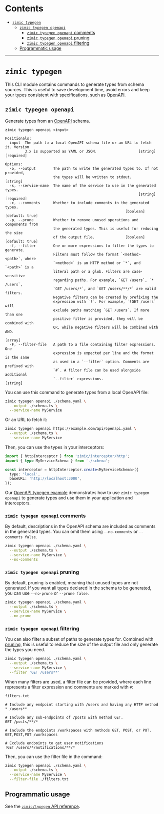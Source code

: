 # Contents <!-- omit from toc -->

- [`zimic typegen`](#zimic-typegen)
  - [`zimic typegen openapi`](#zimic-typegen-openapi)
    - [`zimic typegen openapi` comments](#zimic-typegen-openapi-comments)
    - [`zimic typegen openapi` pruning](#zimic-typegen-openapi-pruning)
    - [`zimic typegen openapi` filtering](#zimic-typegen-openapi-filtering)
  - [Programmatic usage](#programmatic-usage)

---

# `zimic typegen`

This CLI module contains commands to generate types from schema sources. This is useful to save development time, avoid
errors and keep your types consistent with specifications, such as [OpenAPI](https://swagger.io/specification).

## `zimic typegen openapi`

Generate types from an [OpenAPI](https://swagger.io/specification) schema.

```
zimic typegen openapi <input>

Positionals:
  input  The path to a local OpenAPI schema file or an URL to fetch it. Version
         3.x is supported as YAML or JSON.                   [string] [required]

Options:
  -o, --output        The path to write the generated types to. If not provided,
                      the types will be written to stdout.              [string]
  -s, --service-name  The name of the service to use in the generated types.
                                                             [string] [required]
  -c, --comments      Whether to include comments in the generated types.
                                                       [boolean] [default: true]
  -p, --prune         Whether to remove unused operations and components from
                      the generated types. This is useful for reducing the size
                      of the output file.              [boolean] [default: true]
  -f, --filter        One or more expressions to filter the types to generate.
                      Filters must follow the format `<method> <path>`, where
                      `<method>` is an HTTP method or `*`, and `<path>` is a
                      literal path or a glob. Filters are case-sensitive
                      regarding paths. For example, `GET /users`, `* /users`,
                      `GET /users/*`, and `GET /users/**/*` are valid filters.
                      Negative filters can be created by prefixing the
                      expression with `!`. For example, `!GET /users` will
                      exclude paths matching `GET /users`. If more than one
                      positive filter is provided, they will be combined with
                      OR, while negative filters will be combined with AND.
                                                                         [array]
  -F, --filter-file   A path to a file containing filter expressions. One
                      expression is expected per line and the format is the same
                      as used in a `--filter` option. Comments are prefixed with
                      `#`. A filter file can be used alongside additional
                      `--filter` expressions.                           [string]
```

You can use this command to generate types from a local OpenAPI file:

```bash
zimic typegen openapi ./schema.yaml \
  --output ./schema.ts \
  --service-name MyService
```

Or an URL to fetch it:

```bash
zimic typegen openapi https://example.com/api/openapi.yaml \
  --output ./schema.ts \
  --service-name MyService
```

Then, you can use the types in your interceptors:

```ts
import { httpInterceptor } from 'zimic/interceptor/http';
import { type MyServiceSchema } from './schema';

const interceptor = httpInterceptor.create<MyServiceSchema>({
  type: 'local',
  baseURL: 'http://localhost:3000',
});
```

Our [OpenAPI typegen example](../../examples/with-openapi-typegen) demonstrates how to use `zimic typegen openapi` to
generate types and use them in your application and interceptors.

### `zimic typegen openapi` comments

By default, descriptions in the OpenAPI schema are included as comments in the generated types. You can omit them using
`--no-comments` or `--comments false`.

```bash
zimic typegen openapi ./schema.yaml \
  --output ./schema.ts \
  --service-name MyService \
  --no-comments
```

### `zimic typegen openapi` pruning

By default, pruning is enabled, meaning that unused types are not generated. If you want all types declared in the
schema to be generated, you can use `--no-prune` or `--prune false`.

```bash
zimic typegen openapi ./schema.yaml \
  --output ./schema.ts \
  --service-name MyService \
  --no-prune
```

### `zimic typegen openapi` filtering

You can also filter a subset of paths to generate types for. Combined with [pruning](#zimic-typegen-openapi-pruning),
this is useful to reduce the size of the output file and only generate the types you need.

```bash
zimic typegen openapi ./schema.yaml \
  --output ./schema.ts \
  --service-name MyService \
  --filter 'GET /users**'
```

When many filters are used, a filter file can be provided, where each line represents a filter expression and comments
are marked with `#`:

`filters.txt`

```
# Include any endpoint starting with /users and having any HTTP method
* /users**

# Include any sub-endpoints of /posts with method GET.
GET /posts/**/*

# Include the endpoints /workspaces with methods GET, POST, or PUT.
GET,POST,PUT /workspaces

# Exclude endpoints to get user notifications
!GET /users/*/notifications/**/*
```

Then, you can use the filter file in the command:

```bash
zimic typegen openapi ./schema.yaml \
  --output ./schema.ts \
  --service-name MyService \
  --filter-file ./filters.txt
```

## Programmatic usage

See the [`zimic/typegen` API reference](api-zimic-typegen).
